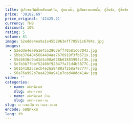 ```yaml
---
title: ตู้เก็บของไม้เนื้อแข็งอเมริกัน, ตู้แนวตั้ง, ตู้เก็บของหลายชั้น, ตู้ลิ้นชัก, ตู้ลิ้นชัก
price: '38182.69'
price_original: '42425.21'
currency: THB
discount: 10%
rating: 5
volume: 61
image: S2edde4ea9a1e4552963eff70581c6704z.jpg
images:
  - S2edde4ea9a1e4552963eff70581c6704z.jpg
  - Sbbe3764845684484aa7670910f3fb571x.jpg
  - S5d4636c9a41d4a90a628b61883993cf3k.jpg
  - Se7b3b7fbbf52408f92847fa71d4b5877C.jpg
  - S01b41825cecb4e26a9480af2b8a79777r.jpg
  - S6a76a992b7aa4290a941e7ced48dd414w.jpg
video: ''
categories:
  - name: เฟอร์นิเจอร์
    slug: เฟอร-เจอร
  - name: เฟอร์นิเจอร์ บ้าน
    slug: เฟอร-เจอร-าน
slug: เก-บของไม-เน-อแข-งอเมร
encode: oBQnkxo
lang: th
---
```

  
